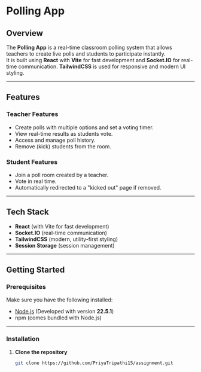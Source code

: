 # Polling App 

## Overview
The **Polling App** is a real-time classroom polling system that allows teachers to create live polls and students to participate instantly.  
It is built using **React** with **Vite** for fast development and **Socket.IO** for real-time communication. **TailwindCSS** is used for responsive and modern UI styling.

---

## Features

### Teacher Features
- Create polls with multiple options and set a voting timer.
- View real-time results as students vote.
- Access and manage poll history.
- Remove (kick) students from the room.

### Student Features
- Join a poll room created by a teacher.
- Vote in real time.
- Automatically redirected to a "kicked out" page if removed.

---

## Tech Stack
- **React** (with Vite for fast development)
- **Socket.IO** (real-time communication)
- **TailwindCSS** (modern, utility-first styling)
- **Session Storage** (session management)

---

## Getting Started

### Prerequisites
Make sure you have the following installed:
- [Node.js](https://nodejs.org/) (Developed with version **22.5.1**)
- npm (comes bundled with Node.js)

---

### Installation

1. **Clone the repository**
   ```bash
   git clone https://github.com/PriyaTripathi15/assignment.git
